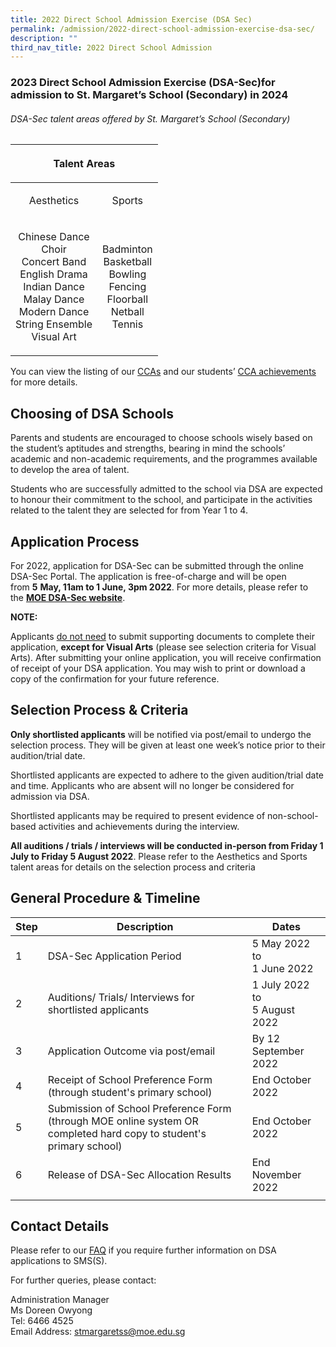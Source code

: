 ```yaml
---
title: 2022 Direct School Admission Exercise (DSA Sec)
permalink: /admission/2022-direct-school-admission-exercise-dsa-sec/
description: ""
third_nav_title: 2022 Direct School Admission
---
```

### 2023 Direct School Admission Exercise (DSA-Sec)for admission to St. Margaret’s School (Secondary) in 2024




###### DSA-Sec talent areas offered by St. Margaret’s School (Secondary)


<table>
<thead>
  <tr>
		<th colspan="2"><p align="center">Talent Areas</p></th>
  </tr>
</thead>
<tbody>
  <tr>
		<td><p align="center">Aesthetics</p></td>
		<td><p align="center">Sports</p></td>
  </tr>
  <tr>
    <td><p align="center">Chinese Dance <br> Choir <br> Concert Band <br> English Drama <br> Indian Dance <br> Malay Dance <br> Modern Dance <br> String Ensemble <br> Visual Art</p></td>
	<td><p align="center">Badminton <br> Basketball <br> Bowling <br> Fencing <br> Floorball <br> Netball <br> Tennis</p></td>
  </tr>
</tbody>
</table>

You can view the listing of our  [CCAs](/programmes/co-curricular-activities) and our students’ [CCA achievements](/achievements/student-achievements) for more details.  

  

Choosing of DSA Schools
-----------------------

Parents and students are encouraged to choose schools wisely based on the student’s aptitudes and strengths, bearing in mind the schools’ academic and non-academic requirements, and the programmes available to develop the area of talent.

Students who are successfully admitted to the school via DSA are expected to honour their commitment to the school, and participate in the activities related to the talent they are selected for from Year 1 to 4.&nbsp;

Application Process
-------------------

For 2022, application for DSA-Sec can be submitted through the online DSA-Sec Portal. The application is free-of-charge and will be open from&nbsp;**5**&nbsp;**May, 11am to 1 June, 3pm 2022**. For more details, please refer to the&nbsp;[**MOE DSA-Sec website**](https://www.moe.gov.sg/secondary/dsa).

**NOTE:**

Applicants&nbsp;<u>do not need</u>&nbsp;to submit supporting documents to complete their application,&nbsp;**except for Visual Arts**&nbsp;(please see selection criteria for Visual Arts).&nbsp;After submitting your online application, you will receive confirmation of receipt of your DSA application. You may wish to print or download a copy of the confirmation for your future reference.

Selection Process &amp; Criteria
----------------------------

**Only shortlisted applicants**&nbsp;will be notified via post/email to undergo the selection process. They will be given at least one week’s notice prior to their audition/trial date.&nbsp;&nbsp;

Shortlisted applicants are expected to adhere to the given audition/trial date and time. Applicants who are absent will no longer be considered for admission via DSA.&nbsp;&nbsp;  

Shortlisted applicants may be required to present evidence of non-school-based activities and achievements during the interview.

**All auditions / trials / interviews will be conducted in-person from Friday 1 July to Friday 5 August 2022**. Please refer to the Aesthetics and Sports talent areas for details on the selection process and criteria  

General Procedure &amp; Timeline
----------------------------

  

| Step | Description | Dates |
| --- | --- | --- |
| 1 | DSA-Sec Application Period | 5 May 2022 to&nbsp;<br> 1 June 2022 |
| 2 | Auditions/ Trials/ Interviews for shortlisted applicants | 1 July 2022 to <br>5 August 2022 |
| 3 | Application Outcome via post/email&nbsp; | By 12 September 2022&nbsp; |
| 4 | Receipt of School Preference Form (through student's primary school)&nbsp; | End October 2022&nbsp; |
| 5 | Submission of School Preference Form (through MOE online system OR completed hard copy to student's primary school) | End October 2022&nbsp; |
| 6 | Release of DSA-Sec Allocation Results&nbsp; | End November 2022&nbsp; |
| | | |  

Contact Details
---------------

Please refer to our&nbsp;[FAQ](/admission/2022-direct-school-admission-exercise-dsa-sec/faq-about-dsa)&nbsp;if you require further information on DSA applications to SMS(S).&nbsp;&nbsp;

For further queries, please contact:  

Administration Manager&nbsp;<br>
Ms Doreen Owyong <br>
Tel: 6466 4525 <br>
Email Address:&nbsp;[stmargaretss@moe.edu.sg](mailto:stmargaretss@moe.edu.sg)